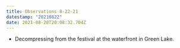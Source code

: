```yaml
---
title: Observations 8-22-21
datestamp: "20210822"
date: 2021-08-28T20:08:32.704Z
---
```

- Decompressing from the festival at the waterfront in Green Lake.